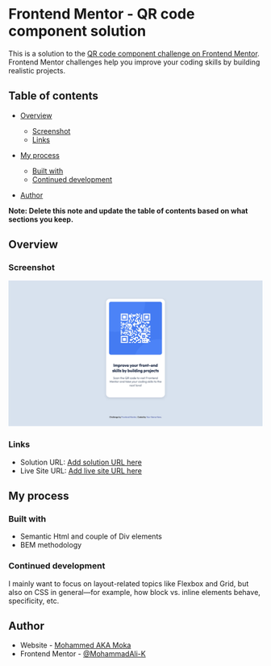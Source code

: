 # Frontend Mentor - QR code component solution

This is a solution to the [QR code component challenge on Frontend Mentor](https://www.frontendmentor.io/challenges/qr-code-component-iux_sIO_H). Frontend Mentor challenges help you improve your coding skills by building realistic projects.

## Table of contents

- [Overview](#overview)
  - [Screenshot](#screenshot)
  - [Links](#links)
- [My process](#my-process)

  - [Built with](#built-with)
  - [Continued development](#continued-development)

- [Author](#author)

**Note: Delete this note and update the table of contents based on what sections you keep.**

## Overview

### Screenshot

![](./assets/images/Screenshot%20qr-code-component.jpeg)

### Links

- Solution URL: [Add solution URL here](http://127.0.0.1:5500/index.html)
- Live Site URL: [Add live site URL here](https://chipper-cactus-66f2b0.netlify.app/)

## My process

### Built with

- Semantic Html and couple of Div elements
- BEM methodology

### Continued development

I mainly want to focus on layout-related topics like Flexbox and Grid, but also on CSS in general—for example, how block vs. inline elements behave, specificity, etc.

## Author

- Website - [Mohammed AKA Moka](https://app.netlify.com/projects/chipper-cactus-66f2b0/overview)
- Frontend Mentor - [@MohammadAli-K](https://www.frontendmentor.io/profile/MohammadAli-K)
